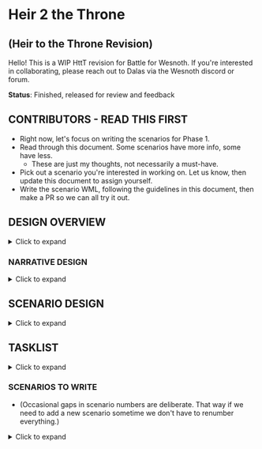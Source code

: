 # Heir 2 the Throne

## (Heir to the Throne Revision)


Hello! This is a WIP HttT revision for Battle for Wesnoth. If you're interested in collaborating, please reach out to Dalas via the Wesnoth discord or forum.

**Status**: Finished, released for review and feedback

## CONTRIBUTORS - READ THIS FIRST

- Right now, let's focus on writing the scenarios for Phase 1.
- Read through this document. Some scenarios have more info, some have less.
	- These are just my thoughts, not necessarily a must-have.
- Pick out a scenario you're interested in working on. Let us know, then update this document to assign yourself.
- Write the scenario WML, following the guidelines in this document, then make a PR so we can all try it out.

## DESIGN OVERVIEW

<details>
<summary>Click to expand</summary>

### THE OVERWORLD

- after each scenario the player gets sent to the "overworld", an in-game map of the great continent
- the player chooses their next scenario via the overworld. Only some scenarios are available at a time, depending on the current "phase"
- after playing a certain number of scenarios (varies by difficulty), the player is forcibly advanced to the next phase
- each scenario has a preview, including:
	- difficulty (1-3 skulls, or 4 skulls for the final scenario, etc)
	- reward: gold carryover (no/low/high)
	- reward: new recruits
	- reward: loyal companions
	- reward: other
- after playing each scenario, the season of the year changes. Spring, Summer, Fall, Winter. Summer/Winter seasons result in battle scenarios with longer/shorter daytime.

### REWARDS

- Konrad starts with 0 recruits. In Phase 1 and Phase 2, he builds up his recruit list depending on which scenarios he chooses to play.
- many Phase 1 and Phase 2 scenarios also give loyal companions as rewards, who're auto-recalled in each scenario and have custom dialogue.
- Phase 3 scenarios focus on hindering Asheviere. For example, completing "Test of the Clans" might get rid of Asheviere's cavalry in the final confrontation.
	- possibly also scenarios that buff up Li'sar?
- rewards can be given at the beginning of the scenario, at the end, in the overworld, or anywhere in between

</details>

### NARRATIVE DESIGN
<details>
<summary>Click to expand</summary>

#### PLOT

##### Phase 1
- Konrad and Delfador are driven from the Aethenwood by Asheviere's human armies
- Konrad and Delfador complete 1 scenario together (limited choice here; only Exodus, Blackwater, or Pearls)
- Delfador leaves to help in the defense of Elensefar
- player plays 2-4 more phase 1 scenarios (varies by difficulty)
- Elensefar falls. Delfador returns. Phase 1 scenarios remain accessible throughout phase 2

###### Phase 2
- Li'sar follows Konrad north across the great river. Both race to get the sceptre
- Li'sar's actions show she's a decent person, unlike her mother. We get some insight into her relationship with Asheviere.
- player plays 2-3 more phase 2 scenarios (varies by difficulty)
- Li'sar gets close to the sceptre. Konrad chases after her.

----ONCE WE FINISH PHASE 2, LET'S STOP, POLISH, AND RELEASE TO GET FEEDBACK BEFORE MOVING FURTHER ON----

###### Phase 2.5
- Konrad gets the sceptre first. Delfador collapses the cave behind them, (presumably) killing Li'sar. After this point, previous scenarios become unreachable.
- surprise, Li'sar's back. Her army is much weaker
- Konrad has a change of heart, and refuses to fight Li'sar. He joins her / is taken prisoner / something like that
- Delfador worries Konrad will be executed once Li'sar reaches Weldyn. Delfador goes off to fight Asheviere by himself
	- or maybe he goes off for some other reason?
- Li'sar and Konrad fight Asheviere's ally Iliah'al (details TBD after AoA releases). They bond.
	- Li'sar is always a separate (genuinely helpful) allied side, not directly under the player's control

##### Phase 3
- we learn that Delfador (or maybe instead Kaylan/Ethiliel/someone?) has been captured by Asheviere, and will be executed in X months (not immediately, because Asheviere is trying to lure Konrad)
- player plays 1-2 more phase 3 scenarios (varies by difficulty)
- Konrad and Li'sar confront Asheviere at Weldyn. Delfador is rescued; Asheviere dies/flees/etc. Hooray!

#### CHARACTERS

Konrad (phase 1)
- sees the good right in front of him (contrast this with Delfador)
- calls people "Master", "Sir", "Uncle", "Ma'am", "Miss", "Aunt". Not every time, but occasionally.
- humans are foreign and weird. He understands elves, not humans.
- naive but good-hearted. Might get tricked or taken advantage of. Think samwise gamgee manners
- through the course of the campaign, he starts to lean into being the heir a bit more: a symbol, a way to rally people for good
	- then when he learn he's not the real heir, he has a momentary crisis of faith
	- Li'sar and him talk it through, possibly referencing Asheviere
- as he hits phase 2, phase 3, he starts to get more assertive and confident.

Delfador
- for the greater good; i.e. needs of the many/few (contrast this with Konrad)
- calls Konrad "young prince", "master Konrad", etc. Or just "Konrad"

Li'sar
- stoic, proud, relentless.
- prefers tricks, ambushes, and "clever" tactics, but doesn't shy away from a straight-up fight
- calls Asheviere "mother", like Eldred did. But their relationship is quite distant
- she's a decent person. For example, she wouldn't fight unarmed civilians and would try to evacuate them before a military battle in their village
	- but vs a military opponent, she'd hold back absolutely nothing and would have no problem being extremely brutal
- disapproves of Asheviere's orcs
- Li'sar recruits small, very well-trained armies of primarily HI/Fencers/Bowmen. We represent this in-game with special abilities (replacing Initiative/First-Strike)
	- Fencers get Backstab
	- Bowmen get Marksman
	- HI get March: "This unit ignores movement cost on most terrain."

</details>

## SCENARIO DESIGN

<details>
<summary>Click to expand</summary>

### GLOBAL INCLUDES

- to make it easy to tweak Konrad, please define side 1 with `{KONRAD_SIDE}`. `FOG=yes` and `SHROUD=yes` optional. Also `GOLD=#` (defaults to 75 in the campaign's first half, 125 in the second half)
- to ensure your scenario's ToD reflects the overworld, use `{SCHEDULE_DYNAMIC_DAY}`, or `{SCHEDULE_DYNAMIC_NIGHT}`
	- the first turn of each macro will always be respectively morning/midday or firstwatch/midnight (depending on the season)
	- both macros take an optional `OFFSET` argument, to delay morning/midday or firstwatch/midnight
- to ensure all companions get recalled properly, please use `{RECALL_KONRAD_AND_COMPANIONS $x $y}`
	- companions need custom dialogue in many scenarios, to help them feel alive!
- for recurring characters or NPCs, define them in unified_characters.cfg, add them to GLOBAL__AUTOSTORE_NPCs, and use UNSTORE_NPC to recall them

### DIFFICULTY

Easy should be nigh-unloseable. Nightmare should be seriously difficult even for a veteran player, requiring careful strategy and probably several restarts (e.g. highest difficulty of EI/TDG)
- assume the player is coming into the scenario with suitable units; i.e. don't balance Gryphon Mountain around massed Merfolk
- guidelines for 1-skull, 2-skull, and 3-skull difficulties can be found in _main.cfg. Use the diff1, diff2, diff3, etc events (or equivalent armies) to playtest

Recommended difficulty modifiers:
- Easy:      1x enemy strength,  70% xp to level, 12 scenarios
- Normal:    2x enemy strength, 100% xp to level, 12 scenarios
- Hard:      4x enemy strength, 100% xp to level, 11 scenarios
- Nightmare: 4x enemy strength, 100% xp to level, 8 scenarios

### XP ALLOCATION

Leveling units is fun! I want players to be able to continue to level units throughout the campaign, instead of maxing-out their army halfway through. With this in mind, please try to restrict available XP.
- small player armies; 50-75 initial gold (plus carryover) is a good guideline for the average scenario
- use lower-level enemies where possible. 1 Warlord is easy to farm for XP; 3 Grunts are much harder; 6 Goblins even more so.
- don't include a large amount of villages, unless carryover gold is the scenario's primary reward
- enemies should retreat and regroup where appropriate, instead of trickling. See EI's Xenophobia for an example.
- end scenarios sooner rather than later. If there's no threat after the first 10 turns, don't ask the player to survive for 20.

### AI DESIGN

- use `{SILENTLY_LIMIT_LEADER_MOVES}` to prevent AI leaders from running too far from their keeps. This macro provides a balance between the over-aggressive default behavior and the too-passive `passive_leader=yes`
- where applicable, reminder to have AI retreat and regroup instead of trickling. See EI's Xenophobia for an example.
- where applicable, AI should be less aggressive at unfavorable ToD (regardless of the player's favorable ToD). See EI's Xenophobia for an example.
- where applicable, if an AI side is defending, please use proper defensive AI with `[avoid]` and similar. See TDG's "Ring of Swords" for an example.
- if you have AI allies, I suggest scaling their gold so they always feel useful. For example, if my ally is 1/2 as strong as the enemy on Easy, they could be 1/2 as strong on Nightmare too.
- for consistency, I usually give AI sides a very very small general recruit list (e.g. just Spearman), and then allow for a few additional units with {LIMIT_CONTEMPORANEOUS_RECRUITS} (e.g. 0-2 Bowmen, 0-2 Cavalrymen)
	- this is also a good way to let the AI recruit a couple higher-level units (e.g. Javelineer, Pikeman) without making the entire side easy to farm for XP
- when creating AI guards, I suggest using MAIs instead of status=guardian. For example, `{ZONE_GUARDIAN 14 14 x,y,radius=11,12,2}`. This also lets you sync up multiple guards so they fight together instead of being lured out 1-by-1.
	- some campaigns use loyal icons for guards, some campaigns don't. For consistentcy, let's not use loyal icons for guards in HttT

### MAPS
credit yourself at the top of each scenario, e.g: # scenario by Dalas
create variants for autumn and winter (if applicable), and use the use the `MAP_DYNAMIC` macro to load them
	e.g. {MAP_DYNAMIC 02_Flight_of_the_Elves}
	with files 02_Flight_of_the_Elves.map, 02_Flight_of_the_Elves-autumn.map, 02_Flight_of_the_Elves-winter.map

### TEAMS AND COLORS

(not mandatory, but let's try to stay more-or-less consistent please)
- Konrad: blue
- Asheviere/Army: wesred
- Li'sar: lisarcolor
- Elves: brightgreen
- Dwarves: brown
- Blackcrests: black (these guys use lots of shamans)
- Whitefangs: white (these guys use lots of goblins and goblin riders)
- Undead: white
- Drakes: orange

### COMPANIONS

Each companion has a personality and a quest - a specific scenario that provides a special bonus if they get there.
Maybe the quest reward is automatic (just complete the scenario), or maybe there's some special bonus objective.
Quest rewards should be minor bonuses, not major rewards. Perhaps you get a bonus ability, or maybe you get the option to "trade in" your companion for some more significant bonus.

##### Moremirmu
```
- warrior monk. Someone who'll blast away zombies while quoting scripture (no specific religions plz; neither IRL ones nor Wesnoth ones)
"For at the end of days, the texts prophesy a great destruction, yea, the sun itself shall rain down from the heavens as sulfur and fire!"
"And lo! The unclean shall be smitten down, and lo! There shall be peace eternal for all men."
"But until then, ’tis up to I to do the smiting! [attacks some undead]"
- quest: bring him to Valley of Death and rescue his home.
```

##### Ulfdain:
```
- ulfserker. Loyal and healthy.
- speaks in a... interesting manner. Takes offense easily.
- ran away from Knalga when he was a child. Now the Dwarven Doors have fallen, Knalga is under siege, and he has no idea what happened to his family.
"C’mere and try it, ye yellow-bellied, cow-handed bluderbuss of a princess! Jus’ gimme the chance an’ I’ll rip that head right off yer ninnyhammerin’ neck, ye white-livered gasser!"
"Come an’ git some, ye nigmenog bolting-hutch of beastliness! Ah dare ye to square up an’ fight me, dwarf-to-dwarf!"
- quest: bring him back to West Knalga, and reclaim his father's bloodaxe.
```

##### Harper:
```
- it's Harper (from the Liberty mainline campaign)
- should we give her personality some kind of gimmick to help her stand out?  My memory on Liberty may no longer be accurate - I haven't played it since before the gender change
- quest: Halstead. No reward, but Harper comments on the battle
- quest: Dalben. Harper scrounges up a small amount of gold
- quest: Dwarven Doors. Harper gets Uncle Somf as another companion.
```

##### Chantal:
```
- Anekron's story
- quest: what? Lintanir maybe? Maybe no quest at all?
```

##### Jeniver:
```
- Custom unit, loyal and intelligent.
- alchemist and researcher. Inquisitive and curious, but also a little naive and ditzy.
- starts L3 so I only need to make one sprite. Throws smoke bombs (smoke) and uses a blowgun (poison). No melee. "Transmutation" ability, increasing your gold income.
- portrait: https://github.com/wtactics/art/blob/master/WT/Potion%20Making/Potion%20Making.png
```

##### Dosh:
```
- Troll. "Secret" companion: he normally guards the Ford of Abez and charges Konrad gold every time you want to cross
- if you pay him enough gold, he'll give up his toll job and join you
- "You ok in da head, softskin? Das one-hunnerd fifty gold you done paid me. How much you really got left?"
```

### "ADVISOR" DIALOGUE

- when something game-relevant needs to be said, please use `[companion_message]`
- this is perfect for "advisor" type dialogue with uncertain companions
```ini
	[companion_message]
		message_Delfador=_"We must make haste if we wish to save that warrior, Konrad! I sense magical power in him, but one man alone will not prevail against the hordes of undead that roam this peninsula."
		message_Kalenz=_"We must make haste if we wish to save that warrior, Konrad! I sense magical power in him, but one man alone will not prevail against the hordes of undead that roam this peninsula."
		message_Harper=_"20 against 1 is pretty long odds, Konrad. If we’re goin’ to help that warrior before he’s overwhelmed, we’d better hurry things up."
		message_Ulfdain=_"20-’gainst-1 fer that warrior, now them’s long odds e’en if he were a dwarf! Tha’ long-staff sixpenny sorcerer’ll be having a change o’ heart — literally! — once we’re through with ’im!"
		message_Jeniver=_"Oh, oh my. That magical warrior looks rather, err, powerful, doesn’t he? But that’s also a lot, really quite many undead surrounding him. We’d better hurry if we want to save him."
		message_Dosh=_"Dat holy man be lookin’ mighty strong, but Dosh is thinking there’s too many o’ dem undead e’en for him. We’d better be helpin’ him out, Konrad."
		fallback_Konrad=_"We’d better move quickly and help fight! That warrior looks powerful, but the necromancer has the advantage of numbers."
	[/companion_message]
```

### BACKSTORY/QUEST DIALOGUE

- 0-2 times in each scenario, try to include an opportunity for backstory/quest interactions between Konrad and his companions
- 1 time per scenario is best
- to play the dialogue, fire the "say_smalltalk" event
	- this event will check your existing companions, and play some backstory- or quest-related dialogue for one of them, depending on what's previously been said
	- Dalas is assigned to handle implementing this event

### OTHER

- if your scenario has a time limit, please include at least a basic "time over" cutscene as well as "we're running out of time" dialogue some turns beforehand
	- instead of using `name=time over`, trigger this event on `side 1 turn {SCENARIO_TURN_LIMIT} end`, so that we don't waste the player's time when they've already lost
- please include an achievement in every scenario! Could be a difficult challenge, a hint towards some content the player might miss, or anything else.
- please avoid giving the player non-loyal companions. This is partially a style thing, partially to give players fewer "I'll reload if this unit dies" units, and partially to keep the overworld rewards preview simpler
- include PO hints! If we don't do them now we'll need to do them later.

</details>

## TASKLIST

<details>
<summary>Click to expand</summary>
### OTHER

- [IN PROGRESS] Konrad Artwork (Mechanical)
- [IN PROGRESS] S00: The Great Continent (Dalas)
</details>

### SCENARIOS TO WRITE

- (Occasional gaps in scenario numbers are deliberate. That way if we need to add a new scenario sometime we don't have to renumber everything.)

<details>
<summary>Click to expand</summary>
```txt
//--------------------
// AREA 1 (WESTERN WESNOTH)
//--------------------
----Western Scenarios:
[COMPLETE] S01: The Elves Besieged (Dalas)

[COMPLETE] S02: Flight of the Elves (Dalas)
- 2-skull difficulty. Rewards: Elvish Archer, Elvish Fighter, Elvish Scout, No carryover.
- elves are fleeing from the top right while humans man the flanks. Similar to the first scenario of Dirty Blood
	- Ethiliel/Galdrad may or may not still be alive, depending on the player's performance in the intro scenario
- the more elves who die, the fewer recruits you get
- expect the player to have Delfador in this scenario. Balance accordingly.
	- if we have Delfador, foreshadow his impending departure

[COMPLETE] S03: Blackwater Port (ForestDragon)
- 2-skull difficulty. Rewards: Cavalryman, Horseman; possibly a couple high XP horsemen. No carryover/
- Asheviere's humans start in control of the port, but not the whole town. You need to defeat them to gain access to the port
	- if Kaylan dies, you can still win, but you won't get to recruit Horsemen/Cavalrymen
	- if Kaylan dies, set bm_kaylan_dead=yes, so I can modify the bigmap to reflect that
- lore: Sir Kaylan wanted Delfador to raise Konrad at the port among his own kind, but Delfador thought the Aethenwood was better: both more powerful and safer.
	- And on top of that, the port was too heavily militarized - no place to raise a child.
- expect the player to have Delfador in this scenario. Balance accordingly.
	- if we have Delfador, foreshadow his impending departure

[IN PROGRESS] S05: Bay of Pearls (Anekron)
- scenario number is used by Carcyn; if s05 is completed, Carcyn expects the player to have merfolk recruits
- 2-skull difficulty. Rewards: Merfolk Brawler, Merfolk Fighter, Merfolk Hunter, Merfolk Initiate
	(TO CHANGE: balance; expect Delfador)
- fight orcs and free merfolk.
- remember to include the sea orc event, and use the new image/portrait once that PR finishes
- no storm trident please. It's a really cool item, but this campaign is already complicated enough.
- expect the player to have Delfador in this scenario. Balance accordingly.
	- if we have Delfador, foreshadow his impending departure

[IN PROGRESS] S06: Isle of Alduin (ForestDragon)
- 1-skull difficulty. Rewards: Rogue Mage, Mage (Red advancement only)
- the original gives you a loyal mage called Elrian. We don't want a loyal mage reward, but we should still have "Elrian" appear somewhere in some context

[COMPLETE] S07: Muff Malal's Peninsula (Dalas)
- 1-skull difficulty. Rewards: companion Moremirmu

[COMPLETE] S08a: Isle of the Damned, part 1 (Dalas)
- 2-skull difficulty. Rewards: Thug, Poacher, access to northlands (via Elensefar Reef)
- we learn that Harper is trapped inside those catacombs where Moremirmu used to be, setting up S08b (if the player chooses to go there)
- need a good lore reason for the undead. Presumably the bandits have been living there peacefully since liberty, so the undead must be new
	- maybe Harper awakened them from down in the catacombs, or maybe something else

[COMPLETE] S08b: Isle of the Damned, part 2 (Dalas)
- 2-skull difficulty. Rewards: Footpad, companion Harper
- reference TRoW's vampire lady. Harper heard legends/rumors of someone like that, and came to see, inadvertantly awakening undead from the catacombs
	- possibly motivated by Asheviere. Looking for a weapon, powerful magic, etc to use against her
- need an older portrait

[COMPLETE] S10 Elensefar - before it's conquered (Dalas)
- 3-skill difficulty, high carryover. Rewards: Swordsman, Pikeman, Thief
	- combat involves Delfador/Maddock inside and Konrad outside, with a huge human army in between. Also some orcs in the north
	- at the beginning the loyalists send a messenger to the queen. Li'sar arrives some turns later
	- if you win here, you get the Elensefar achievement
[COMPLETE] S11 Elensefar - after it's conquered (Dalas)
- 2-skill difficulty, high carryover. Rewards: Thief, Seafarer's Sandals
	- the original HttT Elensefar scenario
- even after Elensefar, there should still be royal ships blocking travel up the river

//--------------------
// AREA 2 (CENTRAL WESNOTH)
//--------------------
[COMPLETE] S13 Fort Tahn (Dalas)
- 1 skull difficulty. Rewards: Moonbow, Low (or no?) carryover
- some kind of smuggling. A stealth mission, perhaps? (the player can ofc bypass this by just not playing the scenario)
- perhaps we meet the elven pike lady, but she doesn't follow us. https://forums.wesnoth.org/viewtopic.php?t=49283&start=15
	- maybe she makes a cameo later, as a medium-rank enemy leader somewhere?
	- she's seen plenty of kings/queens come and go (long life), and thus she doesn't really care?
- New thoughts; either Fort Tahn OR Aehtenwood (maybe "and"?) are a requirement for Kalenz to let you into Wesmere to get Shamans

[COMPLETE] S14: Gryphon Mountain (Dalas)
- scenario number is used by Carcyn; if s14 is completed and bm_s14_fought_burlin not_equals yes, Carcyn expects the player to have merfolk recruits
- if I ever let the player get Gryphons (not Gryphon Riders), make sure to change the "race=dwarf,gryhon" filter for the "fall of Knalga" dialogue, and the dialogue in 28_The_Lost_General
- 1-to-2-skull difficulty. Rewards: Gryphon Rider (maybe dwarves too, to ride the gryphons?)

[COMPLETE] S15a: Valley of Death, part 1 (Dalas)
- 1-skull difficulty. Rewards: Heavy Infantryman
- needs to make sense even if we did part 2 first
- we encounter some HI trying to fight through undead and get help. They say they're warrior monks, whose home is besieged by undead.
	 - HI names (including future recruits) should all start with "Brother"

[COMPLETE] S15b: Valley of Death, part 2 (Dalas)
- 2-skull difficulty. Rewards: Mage (White advancement only)
- Konrad reaches the monastery in a dense fog. The monks (a White Mage and some normal Mages) are overjoyed. Everyone gets ready to leave.
	- White Mage names (including future promotions) should start with "Brother"/"Sister"
- Monks think the fog is suspicious. They cast a spell to illuminate the map, revealing the 3 liches from the original Valley of Death.
- overworld: ensure we can leave the area after completing part 2, even if we didn't do part 1 beforehand

[COMPLETE] S17: Crossroads (Dalas)
- 2-skull difficulty. Rewards: companion Ulfdain, Dwarvish Miner
- we could have Li'sar leave mid-scenario to go to Elensefar, but for now I'm leaving this as-is; Elensefar gets conquered even though Lisar stays at Crossroads

[COMPLETE] S18 Dan'tonk (Dalas)
- 2-skull difficulty. Rewards: Spearman, Bowman, Fencer

[COMPLETE] S20 The Ford of Abez (Dalas)
- 1-skull difficulty. Rewards: none
- on the bigmap, orcs give you an opportunity to pay and get let through without combat (and without taking any time). If you refuse, you have to fight the orcs.
	- if you fight and win, you get back any gold you've previously paid: $bm_ford_amount_paid
- map needs to work properly even if Konrad comes from the north!
	or maybe the trolls are fine with people entering Wesnoth, just not leaving?
- do NOT work on this scenario until TDG/AD Ford of Abez is finalized, since terrain will be dependent

//--------------------
// AREA 3 (NORTHLANDS)
//--------------------
[COMPLETE] S22 Glamdrol (Dalas)
- 2-skull difficulty, Rewards: Horn of Glamdrol, High carryover
- Maybe multiple orcish clans are fighting for control of Glamdrol?
	- if so, make sure to introduce at least 1 new clan. Not just Foxtails and Stoneskins
	- can I tie in the "Bloody Sword Clan" from Northern Rebirth?

[COMPLETE] S23 Northern Winter (Dalas)
- 1-skull difficulty, Rewards: companion Raewan, No carryover
- keep the name, but include an explanation if it's not actually winter. And keep the "terrain turns to snow" mechanic, and add to it
- fight against wild animals; Raewan needs various ingredients to prepare her concoctions. Each objective gives Raewan a new ability/attack (until she has all of her normal stuff)
- harmful environmental effects that need to be dealt with. Probably either global or something like "get slowed if you stand on a snow hex"

[COMPLETE] S24 An Old Friend (Dalas)
- 1-skull difficulty. Rewards: Elvish Shamans -OR- Chantal, Low carryover
- make sure you can't get in without Kalenz, even if you "unlocked" wesmere with him previously before he died

[COMPLETE] S26 Dwarven Doors (Dalas)
- TBD difficulty, Rewards: Peasant, Woodsman, High carryover
- free as many slaves as you can, and evacuate them into the underground
- scenario number is used by the Digging for Dwarves introductions check; Dwarven Doors peasants will vouch for Konrad there

[COMPLETE] S28 The Lost General (Dalas)
- 1-skull difficulty, Rewards: Bloodaxe (item for Konrad)

[COMPLETE] S29 Digging for Dwarves (Dalas)
- TBD difficulty. Rewards: ONE OF Dwarvish Fighter, Dwarvish Guardsman, Dwarvish Thunderer, Dwarvish Ulfserker
- involves using miners to mine through walls? Find a way to stop this from being a huge XP farm
- try to keep lore consistent with NR please

//--------------------
// AREA 4 (JOINING LI'SAR)
//--------------------
[COMPLETE] S30 The Sceptre of Fire (Dalas)
- 3-skull difficulty. Rewards: the sceptre of fire
- first we search for the sceptre in a small, fairly easy map
- once we find it, Li'sar is revealed to be chasing us
- the player gets a choice. 1) flee (leaving the scepter), 2) defend until the scepter can be broken free from the rock, 3) capture Li-sar (and get her special chainmail)
- regardless, once the player wins, Li'sar's silver mage will cause the volcano to erupt, ending the scenario

[COMPLETE] S31 The Swamp of Dread (Dalas)

----ONCE WE FINISH THROUGH HERE, LET'S STOP, POLISH, AND RELEASE TO GET FEEDBACK BEFORE MOVING FURTHER ON----

//--------------------
// AREA 5 (EASTERN WESNOTH)
//--------------------
[DONE] S41: Snow Plains (Dalas)
- 2-skull difficulty. Rewards: deprive Asheveire of magi

[DONE] S42: A Crisis of Leadership (Dalas)
- 2-skull difficulty. Rewards: deprive Asheviere of orcs
dosh gets a special event here? Maybe he can become the new chief and use the whitefangs against Asheviere?
	if so, make sure to explain why there'll be fewer whitefangs helping than there would have been opposing
- Bazur should be the high chief? Maybe we're trying to help a rival ovethrow him?

[DONE] S43: Cliffs of Thoria (Dalas)
- 3-skull difficulty. Rewards: Li’sar gains 2x starting gold and income.
	And Lisar levels up to L4, preserving any XP she may have had beforehand
	(and Warven joins her as a {ZONE_GUARDIAN} leader)

[DONE] S44: Underground Channels (Dalas)
- 2-skull difficulty. Rewards: Delfador learns to recruit Granite Golems (45g?)
	bigmap: delfador says he knew a grove of woses to be here once

[DONE] Soradoc event

[IN PROGRESS] S47: Test of the Clans (Dalas)
- 3-skull difficulty. Rewards: deprive Asheviere of cavalry
make sure the clansmen say that they won't follow Konrad just because of the sceptre

S48: Dan'Tonk
- 3-skull difficulty. Rewards: deprive Asheviere of footmen
- we actually sack the city this time?
make sure the soldiers (led by Isolde?) say they won't follow Konrad just because of the sceptre

[IN PROGRESS] S50: Battle for Wesnoth
	scenario number used in smalltalk
```
</details>

